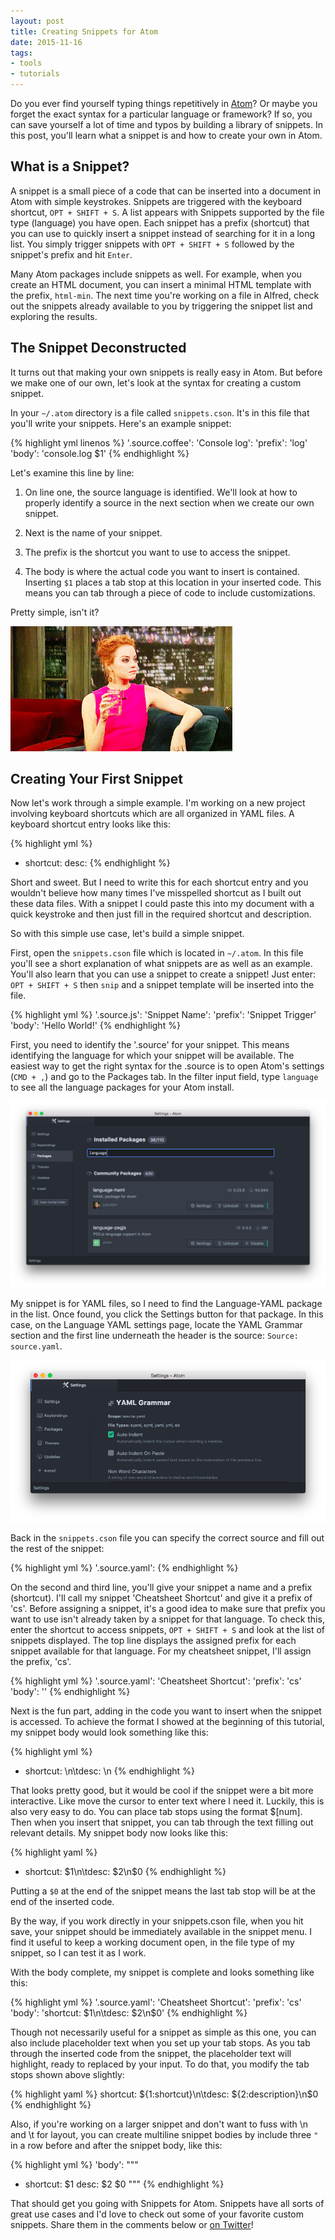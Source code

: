 ```yaml
---
layout: post
title: Creating Snippets for Atom
date: 2015-11-16
tags:
- tools
- tutorials
---
```


Do you ever find yourself typing things repetitively in [Atom](http://atom.io)? Or maybe you forget the exact syntax for a particular language or framework? If so, you can save yourself a lot of time and typos by building a library of snippets. In this post, you'll learn what a snippet is and how to create your own in Atom.

## What is a Snippet?

A snippet is a small piece of a code that can be inserted into a document in Atom with simple keystrokes. Snippets are triggered with the keyboard shortcut, ```OPT + SHIFT + S```. A list appears with Snippets supported by the file type (language) you have open. Each snippet has a prefix (shortcut) that you can use to quickly insert a snippet instead of searching for it in a long list. You simply trigger snippets with ```OPT + SHIFT + S``` followed by the snippet's prefix and hit ```Enter```.

Many Atom packages include snippets as well. For example, when you create an HTML document, you can insert a minimal HTML template with the prefix, ```html-min```. The next time you're working on a file in Alfred, check out the snippets already available to you by triggering the snippet list and exploring the results.

## The Snippet Deconstructed

It turns out that making your own snippets is really easy in Atom. But before we make one of our own, let's look at the syntax for creating a custom snippet.

In your ```~/.atom``` directory is a file called ```snippets.cson```. It's in this file that you'll write your snippets. Here's an example snippet:

{% highlight yml linenos %}
 '.source.coffee':
   'Console log':
     'prefix': 'log'
     'body': 'console.log $1'
{% endhighlight %}

Let's examine this line by line:

1. On line one, the source language is identified. We'll look at how to properly identify a source in the next section when we create our own snippet.

2. Next is the name of your snippet.

3. The prefix is the shortcut you want to use to access the snippet.

4. The body is where the actual code you want to insert is contained. Inserting ```$1``` places a tab stop at this location in your inserted code. This means you can tab through a piece of code to include customizations.

Pretty simple, isn't it?

![Emma Stone gets it!](/images/gifs/emma-stone-gets-it.gif)

## Creating Your First Snippet

Now let's work through a simple example. I'm working on a new project involving keyboard shortcuts which are all organized in YAML files. A keyboard shortcut entry looks like this:

{% highlight yml %}
- shortcut:
  desc:
{% endhighlight %}

Short and sweet. But I need to write this for each shortcut entry and you wouldn't believe how many times I've misspelled shortcut as I built out these data files. With a snippet I could paste this into my document with a quick keystroke and then just fill in the required shortcut and description.

So with this simple use case, let's build a simple snippet.

First, open the ```snippets.cson``` file which is located in ```~/.atom```. In this file you'll see a short explanation of what snippets are as well as an example. You'll also learn that you can use a snippet to create a snippet! Just enter: ```OPT + SHIFT + S``` then ```snip``` and a snippet template will be inserted into the file.

{% highlight yml %}
'.source.js':
  'Snippet Name':
    'prefix': 'Snippet Trigger'
    'body': 'Hello World!'
{% endhighlight %}

First, you need to identify the '.source' for your snippet. This means identifying the language for which your snippet will be available. The easiest way to get the right syntax for the .source is to open Atom's settings (```CMD + ,```) and go to the Packages tab. In the filter input field, type ```language``` to see all the language packages for your Atom install.

![Atom Settings - Packages](/images/atom/atom-packages-filter-language.png)

My snippet is for YAML files, so I need to find the Language-YAML package in the list. Once found, you click the Settings button for that package. In this case, on the Language YAML settings page, locate the YAML Grammar section and the first line underneath the header is the source: ```Source: source.yaml```.

![Atom Settings - Language YAML Settings](/images/atom/atom-package-yaml-source.png)

Back in the ```snippets.cson``` file you can specify the correct source and fill out the rest of the snippet:

{% highlight yml %}
'.source.yaml':
{% endhighlight %}

On the second and third line, you'll give your snippet a name and a prefix (shortcut). I'll call my snippet 'Cheatsheet Shortcut' and give it a prefix of 'cs'. Before assigning a snippet, it's a good idea to make sure that prefix you want to use isn't already taken by a snippet for that language. To check this, enter the shortcut to access snippets, ```OPT + SHIFT + S``` and look at the list of snippets displayed. The top line displays the assigned prefix for each snippet available for that language. For my cheatsheet snippet, I'll assign the prefix, 'cs'.

{% highlight yml %}
'.source.yaml':
  'Cheatsheet Shortcut':
  'prefix': 'cs'
  'body': ''
{% endhighlight %}

Next is the fun part, adding in the code you want to insert when the snippet is accessed. To achieve the format I showed at the beginning of this tutorial, my snippet body would look something like this:

{% highlight yml %}
- shortcut: \n\tdesc: \n
{% endhighlight %}

That looks pretty good, but it would be cool if the snippet were a bit more interactive. Like move the cursor to enter text where I need it. Luckily, this is also very easy to do. You can place tab stops using the format $[num]. Then when you insert that snippet, you can tab through the text filling out relevant details. My snippet body now looks like this:

{% highlight yaml %}
- shortcut: $1\n\tdesc: $2\n$0
{% endhighlight %}

Putting a ```$0``` at the end of the snippet means the last tab stop will be at the end of the inserted code.

By the way, if you work directly in your snippets.cson file, when you hit save, your snippet should be immediately available in the snippet menu. I find it useful to keep a working document open, in the file type of my snippet, so I can test it as I work.

With the body complete, my snippet is complete and looks something like this:

{% highlight yml %}
'.source.yaml':
  'Cheatsheet Shortcut':
  'prefix': 'cs'
  'body': 'shortcut: $1\n\tdesc: $2\n$0'
{% endhighlight %}

Though not necessarily useful for a snippet as simple as this one, you can also include placeholder text when you set up your tab stops. As you tab through the inserted code from the snippet, the placeholder text will highlight, ready to replaced by your input. To do that, you modify the tab stops shown above slightly:

{% highlight yaml %}
shortcut: ${1:shortcut}\n\tdesc: ${2:description}\n$0
{% endhighlight %}

Also, if you're working on a larger snippet and don't want to fuss with \n and \t for layout, you can create multiline snippet bodies by include three ```"``` in a row before and after the snippet body, like this:

{% highlight yml %}
'body': """
  - shortcut: $1
    desc: $2
  $0
"""
{% endhighlight %}

That should get you going with Snippets for Atom. Snippets have all sorts of great use cases and I'd love to check out some of your favorite custom snippets. Share them in the comments below or [on Twitter](http://twitter.com/ursooperduper)!
